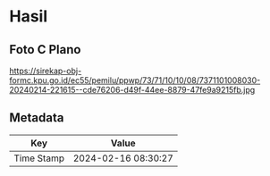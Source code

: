 # Hasil

## Foto C Plano

https://sirekap-obj-formc.kpu.go.id/ec55/pemilu/ppwp/73/71/10/10/08/7371101008030-20240214-221615--cde76206-d49f-44ee-8879-47fe9a9215fb.jpg


## Metadata

| Key        | Value               |
| ---------- | ------------------- |
| Time Stamp | 2024-02-16 08:30:27 |



